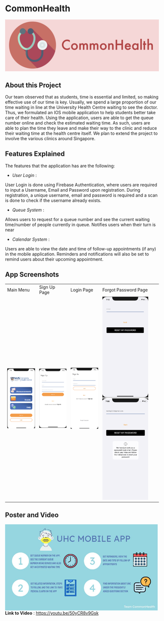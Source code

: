 # CommonHealth
 <img src= "screenshots/launchscreen.jpg" width = "1000" title ="Main Menu" />
 
## About this Project 
Our team observed that as students, time is essential and limited, so making effective use of our time is key. Usually, we spend a large proportion of our time waiting in line at the University Health Centre waiting to see the doctor. Thus, we formulated an IOS mobile application to help students better take care of their health. Using the application, users are able to get the queue number online and check the estimated waiting time. As such, users are able to plan the time they leave and make their way to the clinic and reduce their waiting time at the health centre itself. We plan to extend the project to involve the various clinics around Singapore.

## Features Explained
The features that the application has are the following:

- *User Login* :

User Login is done using Firebase Authentication, where users are required to input a Username, Email and Password upon registration. During registration, a unique username, email and password is required and a scan is done to check if the username already exists.

- *Queue System* :

Allows users to request for a queue number and see the current waiting time/number of people currently in queue. 
Notifies users when their turn is near

- *Calendar System* :

Users are able to view the date and time of follow-up appointments (if any) in the mobile application. Reminders and notifications will also be set to remind users about their upcoming appointment.




## App Screenshots
<table>
  <tr>
    <td> Main Menu </td>
    <td> Sign Up Page </td>
    <td> Login Page </td>
    <td> Forgot Password Page </td>
  </tr> 
  <tr> 
    <td> <img src= "screenshots/MainMenu.png" width = "150" title ="Main Menu" /> </td>
    <td> <img src= "screenshots/SignUp.png" width = "150" title = "Sign Up Page"> </td>
    <td> <img src= "screenshots/SignIn.png" width = "150 title = "Login Page""> </td>
    <td> <img src= "screenshots/ForgotPassword.png" width = "150">
      <img src= "screenshots/ForgotPasswordStatus.png" width = "150"> </td>
  </tr>
  </table>


## Poster and Video
<p>
<img align = "left" src = "screenshots/Poster.jpg" width = "500" />
</p>

<br/>


**Link to Video** : https://youtu.be/50yCR8v9Gsk
                                                              



